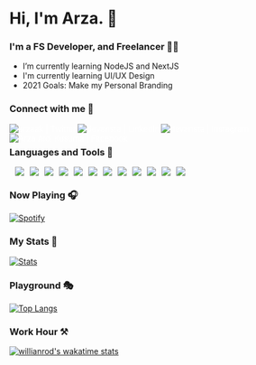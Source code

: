 # Hi, I'm Arza. 👋

### I'm a FS Developer, and Freelancer 👨‍💻

- I’m currently learning NodeJS and NextJS
- I'm currently learning UI/UX Design
- 2021 Goals: Make my Personal Branding

### Connect with me 🤝

[<img align="left" style="color:white" alt="arzaak | Twitter"  src="https://img.shields.io/badge/Twitter-1DA1F2?style=for-the-badge&logo=twitter&logoColor=white" />][twitter]
[<img align="left" style="color:white" alt="devarista | LinkedIn" src="https://img.shields.io/badge/LinkedIn-0077B5?style=for-the-badge&logo=linkedin&logoColor=white" />][linkedin]
[<img align="left" style="color:white" alt="devarista | Instagram"  src="https://img.shields.io/badge/Instagram-E4405F?style=for-the-badge&logo=instagram&logoColor=white" />][instagram]
[<img align="left" style="color:white" alt="Arza Aldi Kusuma | Facebook" src="https://img.shields.io/badge/Facebook-1877F2?style=for-the-badge&logo=facebook&logoColor=white" />][facebook]

<br/>

### Languages and Tools 🤹‍

<div style="display:inline-flex;">
<img style="margin-left:10px" src="https://img.shields.io/badge/JavaScript-F7DF1E?style=for-the-badge&logo=javascript&logoColor=black" />
<img style="margin-left:10px" src="https://img.shields.io/badge/Laravel-FF2D20?style=for-the-badge&logo=laravel&logoColor=white" />
<img style="margin-left:10px" src="https://img.shields.io/badge/Nuxt.js-2c3e50?style=for-the-badge&logo=nuxt.js&logoColor=4FC08D" />
<img style="margin-left:10px" src="https://img.shields.io/badge/Vue.js-27ae60?style=for-the-badge&logo=vue.js&logoColor=4FC08D" />
<img style="margin-left:10px" src="https://img.shields.io/badge/React.js-2980b9?style=for-the-badge&logo=react&logoColor=white" />
<img style="margin-left:10px" src="https://img.shields.io/badge/Next.js-2c3e50?style=for-the-badge&logo=next.js&logoColor=white" />
<img style="margin-left:10px" src="https://img.shields.io/badge/Node.js-43853D?style=for-the-badge&logo=node.js&logoColor=white" />
<img style="margin-left:10px" src="https://img.shields.io/badge/Express.js-404D59?style=for-the-badge" />
<img style="margin-left:10px" src="https://img.shields.io/badge/Flutter-02569B?style=for-the-badge&logo=flutter&logoColor=white" />
<!-- <img style="margin-left:10px" src="https://img.shields.io/badge/Dart-0175C2?style=for-the-badge&logo=dart&logoColor=white" /> -->
<img style="margin-left:10px" src="https://img.shields.io/badge/MongoDB-4EA94B?style=for-the-badge&logo=mongodb&logoColor=white" />
<img style="margin-left:10px" src="https://img.shields.io/badge/Tailwind_CSS-38B2AC?style=for-the-badge&logo=tailwind-css&logoColor=white" />
<img style="margin-left:10px" src="https://img.shields.io/badge/Markdown-000000?style=for-the-badge&logo=markdown&logoColor=white" />
</div>

### Now Playing 🎧

[![Spotify](https://novatorem.devarista.vercel.app/api/spotify-playing)](https://open.spotify.com/user/kampungvector)

### My Stats 🏢

[![Stats](https://github-readme-stats.vercel.app/api?username=devarista&show_icons=true&hide_border=true&count_private=true&include_all_commits=false&show_owner=true&theme=tokyonight)](https://github.com/anuraghazra/github-readme-stats)

### Playground 🎭

[![Top Langs](https://github-readme-stats.vercel.app/api/top-langs/?username=devarista&layout=compact&hide=css,scss,less&langs_count=7)](https://github.com/anuraghazra/github-readme-stats)

### Work Hour ⚒

[![willianrod's wakatime stats](https://github-readme-stats.vercel.app/api/wakatime?username=Pitaloka)](https://github.com/anuraghazra/github-readme-stats)

[twitter]: https://twitter.com/arza_ak
[youtube]: https://youtube.com/channel/UCp4PSOiA5EmsoMBW719ebvQ
[instagram]: https://www.instagram.com/arza.ak/
[linkedin]: https://linkedin.com/in/arzaak
[facebook]: https://facebook.com/devarista.id
